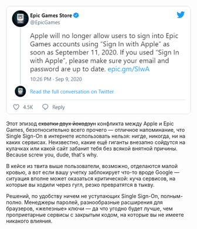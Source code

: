 ﻿[![Твит](snap-tweet-EpicGames-1303716447831707649.png)](https://twitter.com/EpicGames/status/1303716447831707649)

Этот эпизод <s>схватки двух йокодзун</s> конфликта между Apple и Epic Games, безотносительно всего прочего — отличное напоминание, что Single Sign-On в интернете использовать нельзя: нигде, никогда, ни на каких сервисах. Неизвестно, какие ещё гиганты внезапно сойдутся на кулачках или какой сайт забанит тебя без всякой внятной причины. Because screw you, dude, that's why.

В кейсе из твита выше пользователи, возможно, отделаются малой кровью, а вот если вашу учетку заблокирует что-то вроде Google — ситуация вполне может оказаться критической: куча сервисов, на которые вы ходили через гугл, резко превратятся в тыкву.

Решений, по удобству ничем не уступающих Single Sign-On, полным-полно. Менеджеры паролей, разнообразные расширения для браузеров, «железные» ключи — да что угодно будет лучше, чем проприетарные сервисы с закрытым кодом, на которые вы не имеете никакого влияния.